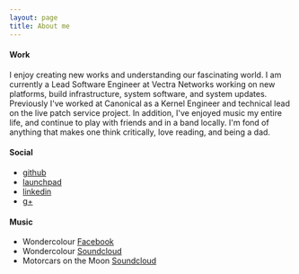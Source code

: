 ```yaml
---
layout: page
title: About me
---
```


#### Work

I enjoy creating new works and understanding our fascinating world. I am
currently a Lead Software Engineer at Vectra Networks working on new platforms,
build infrastructure, system software, and system updates.  Previously I've
worked at Canonical as a Kernel Engineer and technical lead on the live patch
service project.  In addition, I've enjoyed music my entire life, and
continue to play with friends and in a band locally. I'm fond of anything that
makes one think critically, love reading, and being a dad.

#### Social

- [github][1]
- [launchpad][2]
- [linkedin][3]
- [g+][4]

#### Music

- Wondercolour [Facebook][5]
- Wondercolour [Soundcloud][6]
- Motorcars on the Moon [Soundcloud][7]

<!--#### Picture

The picture on the cover was taken on Mount Haleakalā on Maui, Hawaii sometime in 2009.
-->

[1]: https://github.com/arges
[2]: https://launchpad.net/~arges
[3]: https://www.linkedin.com/pub/chris-arges/2/494/380
[4]: https://plus.google.com/+ChrisArges/posts
[5]: https://www.facebook.com/wonderColour
[6]: https://soundcloud.com/wondercolour
[7]: https://soundcloud.com/motorcarsonthemoon
